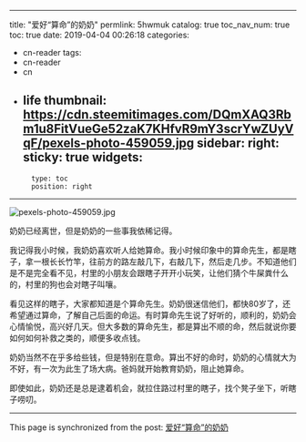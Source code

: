 
---
title: "爱好“算命”的奶奶"
permlink: 5hwmuk
catalog: true
toc_nav_num: true
toc: true
date: 2019-04-04 00:26:18
categories:
- cn-reader
tags:
- cn-reader
- cn
- life
thumbnail: https://cdn.steemitimages.com/DQmXAQ3Rbm1u8FitVueGe52zaK7KHfvR9mY3scrYwZUyVqF/pexels-photo-459059.jpg
sidebar:
    right:
        sticky: true
widgets:
    -
        type: toc
        position: right
---


![pexels-photo-459059.jpg](https://cdn.steemitimages.com/DQmXAQ3Rbm1u8FitVueGe52zaK7KHfvR9mY3scrYwZUyVqF/pexels-photo-459059.jpg)

奶奶已经离世，但是奶奶的一些事我依稀记得。

我记得我小时候，我奶奶喜欢听人给她算命。我小时候印象中的算命先生，都是瞎子，拿一根长长竹竿，往前方的路左敲几下，右敲几下，然后走几步。不知道他们是不是完全看不见，村里的小朋友会跟瞎子开开小玩笑，让他们猜个牛屎粪什么的，村里的狗也会对瞎子叫嚷。

看见这样的瞎子，大家都知道是个算命先生。奶奶很迷信他们，都快80岁了，还希望通过算命，了解自己后面的命运。有时算命先生说了好听的，顺利的，奶奶会心情愉悦，高兴好几天。但大多数的算命先生，都是算出不顺的命，然后就说你要如何如何补救之类的，顺便多收点钱。

奶奶当然不在乎多给些钱，但是特别在意命。算出不好的命时，奶奶的心情就大为不好，有一次为此生了场大病。爸妈就开始教育奶奶，阻止她算命。

即使如此，奶奶还是总是逮着机会，就拉住路过村里的瞎子，找个凳子坐下，听瞎子唠叨。

- - -

This page is synchronized from the post: [爱好“算命”的奶奶](https://steemit.com/@yellowbird/5hwmuk)
